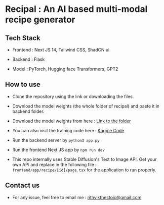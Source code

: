 # Recipal : An AI based multi-modal recipe generator

## Tech Stack
- Frontend : Next JS 14, Tailwind CSS, ShadCN ui.
- Backend : Flask

- Model : PyTorch, Hugging face Transformers, GPT2

## How to use
- Clone the repository using the link or downloading the files.
- Download the model weights (the whole folder of recipal) and paste it in backend folder.

- Download the model weights from here : [Link to the folder](https://drive.google.com/drive/folders/1yHe6-X7dqlWPm4kjVgbnbOjxyGTwy1Y6?usp=sharing) 
- You can also visit the training code here : [Kaggle Code](https://www.kaggle.com/code/rithvik5151/recipal-final-code)
- Run the backend server by ```python3 app.py ```
- Run the frontend Next JS app by ```npm run dev```
- This repo internally uses Stable Diffusion's Text to Image API. Get your own API and replace in the following file : ```frontend/app/recipe/[id]/page.tsx``` for the application to run properly.



## Contact us
- For any issue, feel free to email me : rithvikthestoic@gmail.com
